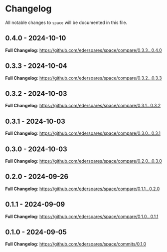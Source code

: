 # Changelog

All notable changes to `space` will be documented in this file.

## 0.4.0 - 2024-10-10

**Full Changelog**: https://github.com/edersoares/space/compare/0.3.3...0.4.0

## 0.3.3 - 2024-10-04

**Full Changelog**: https://github.com/edersoares/space/compare/0.3.2...0.3.3

## 0.3.2 - 2024-10-03

**Full Changelog**: https://github.com/edersoares/space/compare/0.3.1...0.3.2

## 0.3.1 - 2024-10-03

**Full Changelog**: https://github.com/edersoares/space/compare/0.3.0...0.3.1

## 0.3.0 - 2024-10-03

**Full Changelog**: https://github.com/edersoares/space/compare/0.2.0...0.3.0

## 0.2.0 - 2024-09-26

**Full Changelog**: https://github.com/edersoares/space/compare/0.1.1...0.2.0

## 0.1.1 - 2024-09-09

**Full Changelog**: https://github.com/edersoares/space/compare/0.1.0...0.1.1

## 0.1.0 - 2024-09-05

**Full Changelog**: https://github.com/edersoares/space/commits/0.1.0
